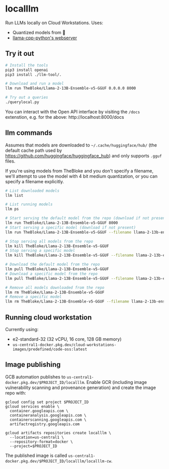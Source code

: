 # localllm

Run LLMs locally on Cloud Workstations. Uses:

* Quantized models from 🤗
* [llama-cpp-python's webserver](https://github.com/abetlen/llama-cpp-python#web-server)

## Try it out

```bash
# Install the tools
pip3 install openai
pip3 install ./llm-tool/.

# Download and run a model
llm run TheBloke/Llama-2-13B-Ensemble-v5-GGUF 0.0.0.0 8000

# Try out a queries
./querylocal.py
```

You can interact with the Open API interface by visiting the `/docs` extenstion, e.g. for the above: http://localhost:8000/docs

## llm commands

Assumes that models are downloaded to `~/.cache/huggingface/hub/` (the default cache path
used by https://github.com/huggingface/huggingface_hub) and only supports `.gguf` files.

If you're using models from TheBloke and you don't specify a filename, we'll attempt to use
the model with 4 bit medium quantization, or you can specify a filename explicitly.


```bash
# List downloaded models
llm list

# List running models
llm ps

# Start serving the default model from the repo (download if not present)
llm run TheBloke/Llama-2-13B-Ensemble-v5-GGUF 8000
# Start serving a specific model (download if not present)
llm run TheBloke/Llama-2-13B-Ensemble-v5-GGUF --filename llama-2-13b-ensemble-v5.Q4_K_S.gguf 8000

# Stop serving all models from the repo
llm kill TheBloke/Llama-2-13B-Ensemble-v5-GGUF
# Stop serving a specific model
llm kill TheBloke/Llama-2-13B-Ensemble-v5-GGUF --filename llama-2-13b-ensemble-v5.Q4_K_S.gguf

# Download the default model from the repo
llm pull TheBloke/Llama-2-13B-Ensemble-v5-GGUF
# Download a specific model from the repo
llm pull TheBloke/Llama-2-13B-Ensemble-v5-GGUF --filename llama-2-13b-ensemble-v5.Q4_K_S.gguf

# Remove all models downloaded from the repo
llm rm TheBloke/Llama-2-13B-Ensemble-v5-GGUF
# Remove a specific model
llm rm TheBloke/Llama-2-13B-Ensemble-v5-GGUF --filename llama-2-13b-ensemble-v5.Q4_K_S.gguf
```

## Running cloud workstation

Currently using:
* e2-standard-32 (32 vCPU, 16 core, 128 GB memory)
* `us-central1-docker.pkg.dev/cloud-workstations-images/predefined/code-oss:latest`

## Image publishing

GCB automation publishes to `us-central1-docker.pkg.dev/$PROJECT_ID/localllm`. Enable GCR
(including image vulnerability scanning and provenance generation) and create the image
repo with:

```
gcloud config set project $PROJECT_ID
gcloud services enable \
  container.googleapis.com \
  containeranalysis.googleapis.com \
  containerscanning.googleapis.com \
  artifactregistry.googleapis.com

gcloud artifacts repositories create localllm \
  --location=us-central1 \
  --repository-format=docker \
  --project=$PROJECT_ID
```

The published image is called `us-central1-docker.pkg.dev/$PROJECT_ID/localllm/localllm-cw`.